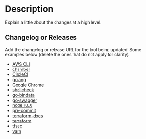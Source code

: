 # Description

Explain a little about the changes at a high level.

## Changelog or Releases

Add the changelog or release URL for the tool being updated. Some examples below (delete the ones that do not apply
for clarity).

- [AWS CLI](https://github.com/aws/aws-cli/blob/v2/CHANGELOG.rst)
- [chamber](https://github.com/segmentio/chamber/releases)
- [CircleCI](https://github.com/CircleCI-Public/circleci-cli/releases)
- [golang](https://golang.org/doc/devel/release.html)
- [Google Chrome](https://chromereleases.googleblog.com/)
- [shellcheck](https://github.com/koalaman/shellcheck/releases)
- [go-bindata](https://github.com/kevinburke/go-bindata/releases)
- [go-swagger](https://github.com/go-swagger/go-swagger/releases)
- [node 10.X](https://nodejs.org/en/about/releases/)
- [pre-commit](https://github.com/pre-commit/pre-commit/releases)
- [terraform-docs](https://github.com/segmentio/terraform-docs/releases)
- [terraform](https://github.com/hashicorp/terraform/releases)
- [tfsec](https://github.com/liamg/tfsec/releases)
- [yarn](https://github.com/yarnpkg/yarn/releases)
